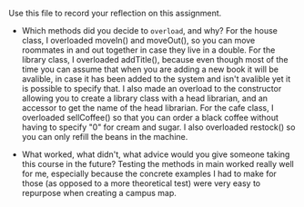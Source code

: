 Use this file to record your reflection on this assignment.

- Which methods did you decide to `overload`, and why?
For the house class, I overloaded moveIn() and moveOut(), so you can move roommates in and out together in case they live in a double. For the library class, I overloaded addTitle(), because even though most of the time you can assume that when you are adding a new book it will be avalible, in case it has been added to the system and isn't avalible yet it is possible to specify that. I also made an overload to the constructor allowing you to create a library class with a head librarian, and an accessor to get the name of the head librarian. For the cafe class, I overloaded sellCoffee() so that you can order a black coffee without having to specify "0" for cream and sugar. I also overloaded restock() so you can only refill the beans in the machine. 

- What worked, what didn't, what advice would you give someone taking this course in the future?
Testing the methods in main worked really well for me, especially because the concrete examples I had to make for those (as opposed to a more theoretical test) were very easy to repurpose when creating a campus map. 
